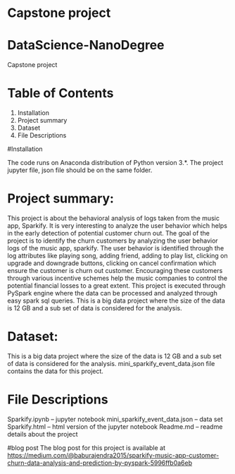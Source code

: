 # Capstone project
# DataScience-NanoDegree

Capstone project

# Table of Contents

1. Installation
2. Project summary
3. Dataset
4. File Descriptions

#Installation

The code runs on Anaconda distribution of Python version 3.*. The project jupyter file, json file should be on the same folder.

# Project summary:
This project is about the behavioral analysis of logs taken from the music app, Sparkify. It is very interesting to analyze the user behavior which helps in the early detection of potential customer churn out.
The goal of the project is to identify the churn customers by analyzing the user behavior logs of the music app, sparkify. The user behavior is identified through the log attributes like playing song, adding friend, adding to play list, clicking on upgrade and downgrade buttons, clicking on cancel confirmation which ensure the customer is churn out customer. 
Encouraging these customers through various incentive schemes help the music companies to control the potential financial losses to a great extent. This project is executed through PySpark engine where the data can be processed and analyzed through easy spark sql queries. This is a big data project where the size of the data is 12 GB and a sub set of data is considered for the analysis.


# Dataset: 
This is a big data project where the size of the data is 12 GB and a sub set of data is considered for the analysis. mini_sparkify_event_data.json file contains the data for this project.


# File Descriptions
Sparkify.ipynb – jupyter notebook
mini_sparkify_event_data.json – data set
Sparkify.html – html version of the jupyter notebook
Readme.md – readme details about the project

#blog post
The blog post for this project is available at
https://medium.com/@baburajendra2015/sparkify-music-app-customer-churn-data-analysis-and-prediction-by-pyspark-5996ffb0a6eb
